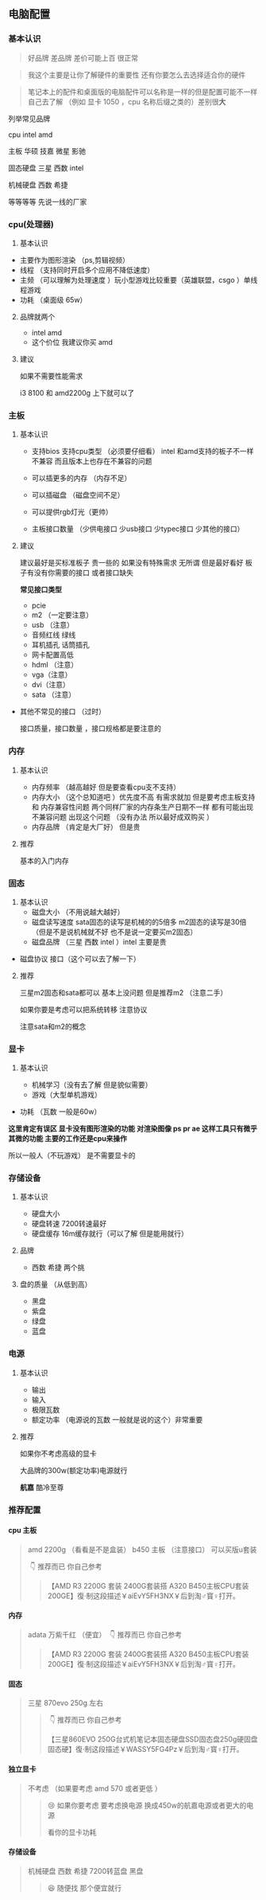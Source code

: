 ## 电脑配置

### 基本认识

> 好品牌 差品牌 差价可能上百 很正常 

> 我这个主要是让你了解硬件的重要性 还有你要怎么去选择适合你的硬件

>笔记本上的配件和桌面版的电脑配件可以名称是一样的但是配置可能不一样  自己去了解 （例如 显卡 1050 ，cpu 名称后缀之类的）差别很**大**

列举常见品牌

cpu intel amd

主板 华硕 技嘉 微星 影驰

固态硬盘  三星 西数 intel

机械硬盘 西数 希捷

 等等等等  先说一线的厂家 


### cpu(处理器)

1.  基本认识

   - 主要作为图形渲染 （ps,剪辑视频） 
   - 线程 （支持同时开启多个应用不降低速度）
   - 主频 （可以理解为处理速度 ）玩小型游戏比较重要（英雄联盟，csgo ）单线程游戏
   - 功耗 （桌面级 65w）
   
2.  品牌就两个

    - intel    amd 
    - 这个价位 我建议你买 amd

3. 建议 

   如果不需要性能需求

   i3 8100 和 amd2200g 上下就可以了

### 主板

1. 基本认识

   - 支持bios 支持cpu类型 （必须要仔细看） intel 和amd支持的板子不一样 不兼容 而且版本上也存在不兼容的问题

   - 可以插更多的内存 （内存不足）

   - 可以插磁盘 （磁盘空间不足）

   - 可以提供rgb灯光（更帅）

   - 主板接口数量 （少供电接口 少usb接口 少typec接口 少其他的接口）

2. 建议    

     建议最好是买标准板子 贵一些的 如果没有特殊需求 无所谓 但是最好看好 板子有没有你需要的接口 或者接口缺失

   **常见接口类型**

   - pcie 
   - m2 （一定要注意）
   - usb （注意）
   - 音频红线 绿线
   - 耳机插孔 话筒插孔
   - 网卡配置高低 
   - hdml （注意）
   - vga（注意）
   - dvi（注意）
   - sata （注意）
- 其他不常见的接口 （过时）
  
   接口质量，接口数量 ，接口规格都是要注意的

### 内存

1. 基本认识
   - 内存频率 （越高越好 但是要查看cpu支不支持）
   - 内存大小 （这个总知道吧 ）优先度不高 有需求就加 但是要考虑主板支持和 内存兼容性问题 两个同样厂家的内存条生产日期不一样 都有可能出现不兼容问题 出现这个问题 （没有办法 所以最好成双购买 ）
   - 内存品牌 （肯定是大厂好） 但是贵
   
2. 推荐

   基本的入门内存 

### 固态

1. 基本认识
   - 磁盘大小 （不用说越大越好）
   - 磁盘读写速度 sata固态的读写是机械的的5倍多 m2固态的读写是30倍 （但是不是说机械就不好 也不是说一定要买m2固态）
   - 磁盘品牌 （三星 西数 intel ）intel 主要是贵
- 磁盘协议  接口（这个可以去了解一下）
  
2. 推荐

   三星m2固态和sata都可以 基本上没问题 但是推荐m2 （注意二手）

   如果你要是考虑可以把系统转移 注意协议  

   注意sata和m2的概念 

### 显卡

1. 基本认识

   - 机械学习（没有去了解 但是貌似需要）
   - 游戏（大型单机游戏）
- 功耗 （瓦数 一般是60w）
   
**这里肯定有误区 显卡没有图形渲染的功能 对渲染图像 ps pr ae 这样工具只有微乎其微的功能 主要的工作还是cpu来操作**
   
   所以一般人（不玩游戏） 是不需要显卡的

### 存储设备

1. 基本认识
   - 硬盘大小
   - 硬盘转速  7200转速最好
   - 硬盘缓存 16m缓存就行（可以了解 但是能用就行）

2. 品牌
   - 西数 希捷 两个挑

3. 盘的质量 （从低到高）
   - 黑盘
   - 紫盘
   - 绿盘
   - 蓝盘

### 电源

1. 基本认识 

   - 输出
   - 输入
   - 极限瓦数
   - 额定功率 （电源说的瓦数 一般就是说的这个）非常重要

2. 推荐

    如果你不考虑高级的显卡 

   大品牌的300w(额定功率)电源就行

   **航嘉** 酷冷至尊 

### 推荐配置

#### cpu 主板
> amd 2200g （看看是不是盒装）
> b450 主板 （注意接口） 可以买版u套装
>
> ​				 :point_down:   推荐而已 你自己参考
>
> >【AMD R3 2200G 套装 2400G套装搭 A320 B450主板CPU套装 200GE】復·制这段描述￥aiEvY5FH3NX￥后到淘♂寳♀打开。

#### 内存

>  adata 万紫千红 （便宜）
> ​	             :point_down:   推荐而已 你自己参考
>
>  > 【AMD R3 2200G 套装 2400G套装搭 A320 B450主板CPU套装 200GE】復·制这段描述￥aiEvY5FH3NX￥后到淘♂寳♀打开。
>  >

#### 固态 


> 三星 870evo 250g 左右
>
> > ​	 :point_down:   推荐而已 你自己参考
> >
> > 【三星860EVO 250G台式机笔记本固态硬盘SSD固态盘250g硬固盘固态硬】復·制这段描述￥WASSY5FG4Pz￥后到淘♂寳♀打开。

#### 独立显卡

>  不考虑 （如果要考虑 amd 570 或者更低 ）
>
> > :cry: 如果你要考虑 要考虑换电源 换成450w的航嘉电源或者更大的电源
> >
> > 看你的显卡功耗

#### 存储设备

> 机械硬盘 西数 希捷 7200转蓝盘  黑盘 
>
> > :laughing: 随便找 那个便宜就行

